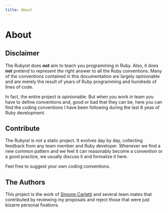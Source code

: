```yaml
---
title: About
---
```


# About

## Disclaimer

The Rubyist does **not** aim to teach you programming in Ruby. Also, it does **not** pretend to represent *the* right answer to all the Ruby conventions. Many of the conventions contained in this documentation are largely opinionable and are merely the result of years of Ruby programming and hundreds of lines of code.

In fact, the entire project is opinionable. But when you work in team you have to define conventions and, good or bad that they can be, here you can find the coding conventions I have been following during the last 6 yeas of Ruby development.

## Contribute

The Rubyist is not a static project. It evolves day by day, collecting feedback from any team member and Ruby developer. Whenever we find a new common pattern and we feel it can reasonably become a convention or a good practice, we usually discuss it and formalize it here.

Feel free to suggest your own coding conventions.

## The Authors

This project is the work of [Simone Carletti](http://www.simonecarletti.com/) and several team mates that contributed by reviewing my proposals and reject those that were just bizarre personal fixations.
